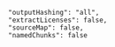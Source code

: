             "outputHashing": "all",
            "extractLicenses": false,
            "sourceMap": false,
            "namedChunks": false
